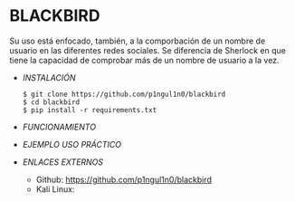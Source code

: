 # **BLACKBIRD**

Su uso está enfocado, también, a la comporbación de un nombre de usuario en las diferentes redes sociales. Se diferencia de Sherlock en que tiene la capacidad de comprobar más de un nombre de usuario a la vez.

- *INSTALACIÓN*

      $ git clone https://github.com/p1ngul1n0/blackbird
      $ cd blackbird
      $ pip install -r requirements.txt

- *FUNCIONAMIENTO*




- *EJEMPLO USO PRÁCTICO*



- *ENLACES EXTERNOS*

  - Github: https://github.com/p1ngul1n0/blackbird
  - Kali Linux:
